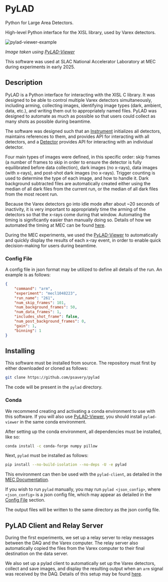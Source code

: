 PyLAD
=====

Python for Large Area Detectors.

High-level Python interface for the XISL library, used by Varex detectors.

![pylad-viewer-example](https://github.com/user-attachments/assets/3195246d-6adb-4031-82a5-a303b601bb09)

*Image taken using [PyLAD-Viewer](https://github.com/psavery/pylad-viewer)*

This software was used at SLAC National Accelerator Laboratory at MEC during experiments in early 2025.

## Description

PyLAD is a Python interface for interacting with the XISL C library. It was designed to be able to control
multiple Varex detectors simultaneously, including arming, collecting images, identifying image types (dark,
ambient, data, etc.), and writing them out to appropriately named files. PyLAD was designed to automate as much
as possible so that users could collect as many shots as possible during beamtime.

The software was designed such that an [Instrument](https://github.com/psavery/PyLAD/blob/main/pylad/instrument/instrument.py)
initializes all detectors, maintains references to them, and provides API for interacting with all detectors,
and a [Detector](https://github.com/psavery/PyLAD/blob/main/pylad/instrument/detector.py)
provides API for interacting with an individual detector. 

Four main types of images were defined, in this specific order: skip frames (a number of frames to skip in order to ensure the detector
is fully equilibrated before data collection), dark images (no x-rays), data images (with x-rays), and post-shot
dark images (no x-rays). Trigger counting is used to determine the type of each image, and how to handle it.
Dark background subtracted files are automatically created either using the median of all dark files from the
current run, or the median of all dark files from the most recent run.

Because the Varex detectors go into idle mode after about ~20 seconds of inactivity, it is very important
to appropriately time the arming of the detectors so that the x-rays come during that window. Automating
the timing is significantly easier than manually doing so. Details of how we automated the timing at
MEC can be found [here](https://github.com/psavery/PyLAD/blob/main/scripts/MEC/REAMDE.md).

During the MEC experiments, we used the [PyLAD-Viewer](https://github.com/psavery/pylad-viewer) to
automatically and quickly display the results of each x-ray event, in order to enable quick decision-making
for users during beamtime.

### Config File

A config file in json format may be utilized to define all details of the run.
An example is as follows:

```json
{
    "command": "arm",
    "experiment": "mecl1048223",
    "run_name": "261",
    "num_skip_frames": 101,
    "num_background_frames": 50,
    "num_data_frames": 1,
    "includes_shot_frame": false,
    "num_post_background_frames": 0,
    "gain": 1,
    "binning": 1
}
```

## Installing

This software must be installed from source. The repository must first by either
downloaded or cloned as follows:

```bash
git clone https://github.com/psavery/pylad
```

The code will be present in the `pylad` directory.

### Conda

We recommend creating and activating a conda environment to use with this
software. If you will also use [PyLAD-Viewer](https://github.com/psavery/pylad-viewer), you
should install `pylad-viewer` in the same conda environment.

After setting up the conda environment, all dependencies must be installed, like so:

```bash
conda install -c conda-forge numpy pillow
```

Next, `pylad` must be installed as follows:

```bash
pip install --no-build-isolation --no-deps -U -e pylad
```

This environment can then be used with the `pylad-client`, as detailed in the
[MEC Documentation](https://github.com/psavery/PyLAD/blob/main/scripts/MEC/REAMDE.md).

If you wish to run `pylad` manually, you may run `pylad <json_config>`, where
`<json_config>` is a json config file, which may appear as detailed in the
[Config File](#config-file) section.

The output files will be written to the same directory as the json config file.

## PyLAD Client and Relay Server

During the first experiments, we set up a relay server to relay messages between
the DAQ and the Varex computer. The relay server also automatically copied the files
from the Varex computer to their final destination on the data server.

We also set up a pylad client to automatically set up the Varex detectors, collect
and save images, and display the resulting output when an `arm` signal was received
by the DAQ. Details of this setup may be found [here](https://github.com/psavery/PyLAD/blob/main/scripts/MEC/REAMDE.md).
